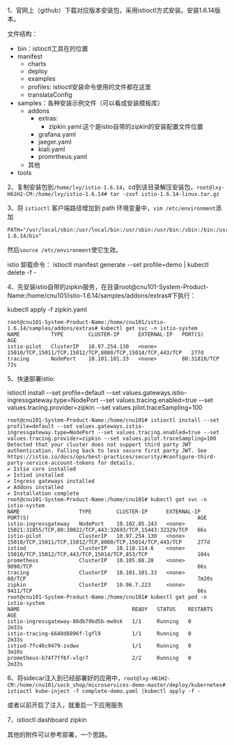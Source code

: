 

1、官网上（github）下载对应版本安装包，采用istioctl方式安装。安装1.6.14版本。

文件结构：

- bin：istioctl工具在的位置
- manifest
  - charts
  - deploy
  - examples
  - profiles: istioctl安装命令使用的文件都在这里
  - translataConfig
- samples：各种安装示例文件（可以看成安装模板库）
  - addons
    - extras:
      - zipkin.yaml:这个是istio自带的zipkin的安装配置文件位置
    - grafana.yaml
    - jaeger.yaml
    - kiali.yaml
    - promrtheus.yaml
  - 其他
- tools

2、复制安装包到`/home/lxy/istio-1.6.14`，cd到该目录解压安装包，`root@lxy-H61H2-CM:/home/lxy/istio-1.6.14# tar -zxvf istio-1.6.14-linux.tar.gz `

3、将 `istioctl` 客户端路径增加到 path 环境变量中，`vim /etc/environment`添加

```shell
PATH="/usr/local/sbin:/usr/local/bin:/usr/sbin:/usr/bin:/sbin:/bin:/usr/games:/usr/local/games:/home/cnu101/istio-1.6.14/bin"
```

然后`source /etc/environment`使它生效。


istio 卸载命令： istioctl manifest generate --set profile=demo | kubectl delete -f -

4、先安装istio自带的zipkin服务，在目录root@cnu101-System-Product-Name:/home/cnu101/istio-1.6.14/samples/addons/extras#下执行：

kubectl apply -f zipkin.yaml

```shell
root@cnu101-System-Product-Name:/home/cnu101/istio-1.6.14/samples/addons/extras# kubectl get svc -n istio-system
NAME          TYPE        CLUSTER-IP      EXTERNAL-IP   PORT(S)                                                    AGE
istio-pilot   ClusterIP   10.97.254.130   <none>        15010/TCP,15011/TCP,15012/TCP,8080/TCP,15014/TCP,443/TCP   277d
tracing       NodePort    10.101.101.33   <none>        80:31810/TCP                                               72s
```



5、快速部署istio:

istioctl install --set profile=default --set values.gateways.istio-ingressgateway.type=NodePort --set values.tracing.enabled=true --set values.tracing.provider=zipkin --set values.pilot.traceSampling=100

```shell
root@cnu101-System-Product-Name:/home/cnu101# istioctl install --set profile=default --set values.gateways.istio-ingressgateway.type=NodePort --set values.tracing.enabled=true --set values.tracing.provider=zipkin --set values.pilot.traceSampling=100
Detected that your cluster does not support third party JWT authentication. Falling back to less secure first party JWT. See https://istio.io/docs/ops/best-practices/security/#configure-third-party-service-account-tokens for details.
✔ Istio core installed                                                                                                                                                         
✔ Istiod installed                                                                                                                                                             
✔ Ingress gateways installed                                                                                                                                                   
✔ Addons installed                                                                                                                                                             
✔ Installation complete     
root@cnu101-System-Product-Name:/home/cnu101# kubectl get svc -n istio-system
NAME                   TYPE        CLUSTER-IP      EXTERNAL-IP   PORT(S)                                                      AGE
istio-ingressgateway   NodePort    10.102.85.243   <none>        15021:31855/TCP,80:30022/TCP,443:32693/TCP,15443:32329/TCP   66s
istio-pilot            ClusterIP   10.97.254.130   <none>        15010/TCP,15011/TCP,15012/TCP,8080/TCP,15014/TCP,443/TCP     277d
istiod                 ClusterIP   10.110.114.6    <none>        15010/TCP,15012/TCP,443/TCP,15014/TCP,853/TCP                104s
prometheus             ClusterIP   10.105.88.28    <none>        9090/TCP                                                     66s
tracing                ClusterIP   10.101.101.33   <none>        80/TCP                                                       7m20s
zipkin                 ClusterIP   10.96.7.223     <none>        9411/TCP                                                     66s
root@cnu101-System-Product-Name:/home/cnu101# kubectl get pod -n istio-system
NAME                                    READY   STATUS    RESTARTS   AGE
istio-ingressgateway-86db79bd5b-mw9sk   1/1     Running   0          2m33s
istio-tracing-6648d8896f-lgfl9          1/1     Running   0          2m33s
istiod-7fc46c9479-zxdwv                 1/1     Running   0          3m10s
prometheus-b74f7ff6f-vlqr7              2/2     Running   0          2m33s
```

6、将sidecar注入到已经部署好的应用中，`root@lxy-H61H2-CM:/home/cnu101/sock_shop/microservices-demo-master/deploy/kubernetes# istioctl kube-inject -f complete-demo.yaml |kubectl apply -f -`

或者以前开启了注入，就重启一下应用服务

7、istioctl dashboard zipkin



其他的附件可以参考部署，一个思路。
